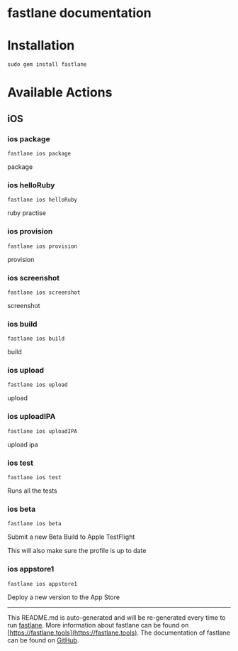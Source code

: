 fastlane documentation
================
# Installation
```
sudo gem install fastlane
```
# Available Actions
## iOS
### ios package
```
fastlane ios package
```
package
### ios helloRuby
```
fastlane ios helloRuby
```
ruby practise
### ios provision
```
fastlane ios provision
```
provision
### ios screenshot
```
fastlane ios screenshot
```
screenshot
### ios build
```
fastlane ios build
```
build
### ios upload
```
fastlane ios upload
```
upload
### ios uploadIPA
```
fastlane ios uploadIPA
```
upload ipa
### ios test
```
fastlane ios test
```
Runs all the tests
### ios beta
```
fastlane ios beta
```
Submit a new Beta Build to Apple TestFlight

This will also make sure the profile is up to date
### ios appstore1
```
fastlane ios appstore1
```
Deploy a new version to the App Store

----

This README.md is auto-generated and will be re-generated every time to run [fastlane](https://fastlane.tools).
More information about fastlane can be found on [https://fastlane.tools](https://fastlane.tools).
The documentation of fastlane can be found on [GitHub](https://github.com/fastlane/fastlane/tree/master/fastlane).